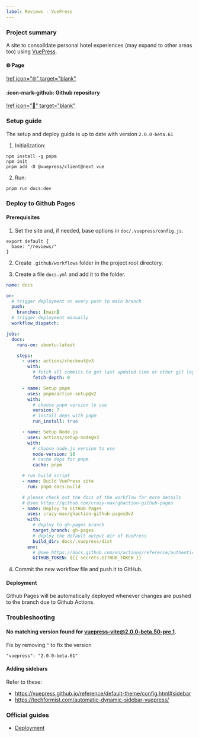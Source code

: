 ```yaml
---
label: Reviews - VuePress
---
```


### Project summary

A site to consolidate personal hotel experiences (may expand to other areas too) using <a href="https://v2.vuepress.vuejs.org/" target="_blank">VuePress</a>.

#### :globe_with_meridians: Page

[!ref icon=":globe_with_meridians:" target="blank"](https://aliciacyy.github.io/reviews/)

#### :icon-mark-github: Github repository

[!ref icon=":rocket:" target="blank"](https://github.com/aliciacyy/reviews)


### Setup guide

The setup and deploy guide is up to date with version `2.0.0-beta.61`

1. Initialization:

```
npm install -g pnpm 
npm init
pnpm add -D @vuepress/client@next vue
```

2. Run:
```
pnpm run docs:dev
```

### Deploy to Github Pages

#### Prerequisites

1. Set the site and, if needed, base options in `doc/.vuepress/config.js`.
```config.js.
export default {
  base: "/reviews/"
}
```

2. Create `.github/workflows` folder in the project root directory.

3. Create a file `docs.yml` and add it to the folder.

``` .github/workflows/docs.yml
name: docs

on:
  # trigger deployment on every push to main branch
  push:
    branches: [main]
  # trigger deployment manually
  workflow_dispatch:

jobs:
  docs:
    runs-on: ubuntu-latest

    steps:
      - uses: actions/checkout@v3
        with:
          # fetch all commits to get last updated time or other git log info
          fetch-depth: 0

      - name: Setup pnpm
        uses: pnpm/action-setup@v2
        with:
          # choose pnpm version to use
          version: 7
          # install deps with pnpm
          run_install: true

      - name: Setup Node.js
        uses: actions/setup-node@v3
        with:
          # choose node.js version to use
          node-version: 18
          # cache deps for pnpm
          cache: pnpm

      # run build script
      - name: Build VuePress site
        run: pnpm docs:build

      # please check out the docs of the workflow for more details
      # @see https://github.com/crazy-max/ghaction-github-pages
      - name: Deploy to GitHub Pages
        uses: crazy-max/ghaction-github-pages@v2
        with:
          # deploy to gh-pages branch
          target_branch: gh-pages
          # deploy the default output dir of VuePress
          build_dir: docs/.vuepress/dist
        env:
          # @see https://docs.github.com/en/actions/reference/authentication-in-a-workflow#about-the-github_token-secret
          GITHUB_TOKEN: ${{ secrets.GITHUB_TOKEN }}
```

4. Commit the new workflow file and push it to GitHub.

#### Deployment
Github Pages will be automatically deployed whenever changes are pushed to the branch due to Github Actions.

### Troubleshooting

#### No matching version found for vuepress-vite@2.0.0-beta.50-pre.1.

Fix by removing `^` to fix the version

```
"vuepress": "2.0.0-beta.61"
```

#### Adding sidebars
Refer to these:
- https://vuepress.github.io/reference/default-theme/config.html#sidebar
- https://techformist.com/automatic-dynamic-sidebar-vuepress/

### Official guides
- <a href="https://vuepress.github.io/guide/deployment.html" target="_blank">Deployment</a>
